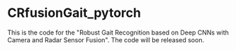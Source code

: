 # CRfusionGait_pytorch
This is the code for the "Robust Gait Recognition based on Deep CNNs with Camera and Radar Sensor Fusion".
The code will be released soon.
